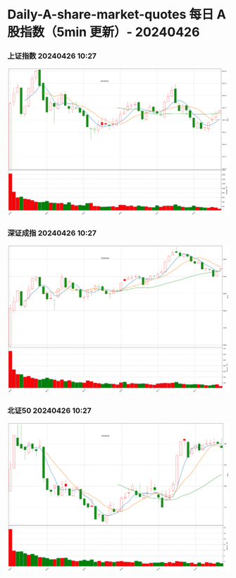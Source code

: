
# Daily-A-share-market-quotes 每日 A 股指数（5min 更新）- 20240426

### 上证指数 20240426 10:27
![](./fig/2024/4/20240426-sh000001.png)

### 深证成指 20240426 10:27
![](./fig/2024/4/20240426-sz399001.png)

### 北证50 20240426 10:27
![](./fig/2024/4/20240426-bj899050.png)
